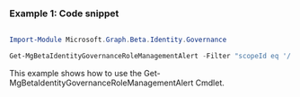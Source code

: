 ### Example 1: Code snippet

```powershell

Import-Module Microsoft.Graph.Beta.Identity.Governance

Get-MgBetaIdentityGovernanceRoleManagementAlert -Filter "scopeId eq '/' and scopeType eq 'DirectoryRole'" -ExpandProperty "alertDefinition,alertConfiguration,alertIncidents" 

```
This example shows how to use the Get-MgBetaIdentityGovernanceRoleManagementAlert Cmdlet.

